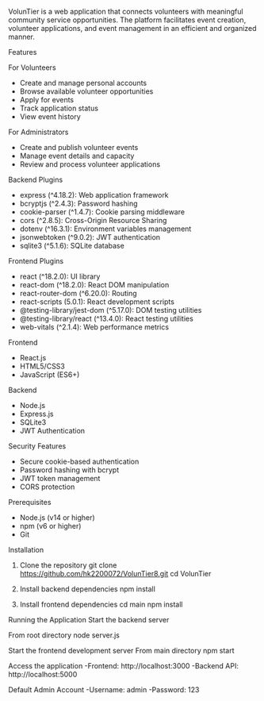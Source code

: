VolunTier is a web application that connects volunteers with meaningful community service opportunities. The platform facilitates event creation, volunteer applications, and event management in an efficient and organized manner.

Features

For Volunteers
- Create and manage personal accounts
- Browse available volunteer opportunities
- Apply for events
- Track application status
- View event history

For Administrators
- Create and publish volunteer events
- Manage event details and capacity
- Review and process volunteer applications

Backend Plugins
- express (^4.18.2): Web application framework
- bcryptjs (^2.4.3): Password hashing
- cookie-parser (^1.4.7): Cookie parsing middleware
- cors (^2.8.5): Cross-Origin Resource Sharing
- dotenv (^16.3.1): Environment variables management
- jsonwebtoken (^9.0.2): JWT authentication
- sqlite3 (^5.1.6): SQLite database

Frontend Plugins
- react (^18.2.0): UI library
- react-dom (^18.2.0): React DOM manipulation
- react-router-dom (^6.20.0): Routing
- react-scripts (5.0.1): React development scripts
- @testing-library/jest-dom (^5.17.0): DOM testing utilities
- @testing-library/react (^13.4.0): React testing utilities
- web-vitals (^2.1.4): Web performance metrics

Frontend
- React.js
- HTML5/CSS3
- JavaScript (ES6+)

Backend
- Node.js
- Express.js
- SQLite3
- JWT Authentication

Security Features
- Secure cookie-based authentication
- Password hashing with bcrypt
- JWT token management
- CORS protection

Prerequisites

- Node.js (v14 or higher)
- npm (v6 or higher)
- Git

Installation

1. Clone the repository
git clone https://github.com/hk2200072/VolunTier8.git
cd VolunTier


2. Install backend dependencies
npm install


3. Install frontend dependencies
cd main
npm install


Running the Application
Start the backend server

From root directory
node server.js


Start the frontend development server
From main directory
npm start


Access the application
-Frontend: http://localhost:3000
-Backend API: http://localhost:5000

Default Admin Account
-Username: admin
-Password: 123









 
